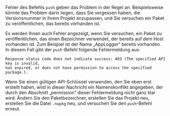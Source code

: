 Fehler des Befehls `push` geben das Problem in der Regel an. Beispielsweise könnte das Problem darin liegen, dass Sie vergessen haben, die Versionsnummer in ihrem Projekt anzupassen, und Sie versuchen ein Paket zu veröffentlichen, das bereits vorhanden ist.

Es werden Ihnen auch Fehler angezeigt, wenn Sie versuchen, ein Paket zu veröffentlichen, das einen Bezeichner verwendet, der bereits auf dem Host vorhanden ist. Zum Beispiel ist der Name „AppLogger“ bereits vorhanden. In diesem Fall gibt der `push`-Befehl folgende Fehlermeldung aus:

```output
Response status code does not indicate success: 403 (The specified API key is invalid,
has expired, or does not have permission to access the specified package.).
```

Wenn Sie einen gültigen API-Schlüssel verwenden, den Sie eben erst erstellt haben, wird in dieser Nachricht ein Namenskonflikt angegeben, der durch den Abschnitt „permission“ dieser Fehlermeldung nicht ganz klar wird. Ändern Sie den Paketbezeichner, erstellen Sie das Projekt neu, erstellen Sie die Datei `.nupkg` neu, und versuchen Sie den `push`-Befehl erneut.